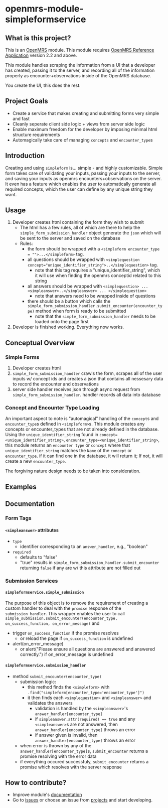 openmrs-module-simpleformservice
================================

## What is this project?

This is an [OpenMRS](http://openmrs.org/) module. This module requires [OpenMRS Reference Application](http://openmrs.org/download/) version 2.2 and above.

This module handles scraping the information from a UI that a developer has created, passing it to the server, and recording all of the information properly as encounter+observations inside of the OpenMRS database. 

You create the UI, this does the rest.


## Project Goals 
- Create a service that makes creating and submitting forms very simple and fast
- Cleanly seperate client side logic + views from server side logic
- Enable maximum freedom for the developer by imposing minimal html structure requirements
- Automagically take care of managing `concepts` and `encounter_type`s


## Introduction 

Creating and using `simpleform` is... simple - and highly customizable. Simple form takes care of validating your inputs, passing your inputs to the server, and saving your inputs as openmrs encounters+observations on the server. It even has a feature which enables the user to automatically generate all required concepts, which the user can define by any unique string they want.

## Usage
1. Developer creates html containing the form they wish to submit
    - The html has a few rules, all of which are there to help the `simple_form_submission_handler` object generate the `json` which will be sent to the server and saved on the database
    - Rules:
        - the form should be wrapped with a `<simpleform encounter_type = "">...</simpleform>` tag. 
        - all questions should be wrapped with `<simplequestion concept="unique_identifier_string">..</simplequestion>` tag.
            - note that this tag requires a "unique_identifier_string", which it will use when finding the openmrs conceptid related to this string
        - all answers should be wrapped with `<simplequestion> ... <simpleanswer>..</simpleanswer> ... </simplequestion>`
            - note that answers need to be wrapped inside of questions
        - there should be a button which calls the `simple_form_submission_handler.submit_encounter(encounter_type)` method when form is ready to be submitted
            - note that the `simple_form_submission_handler` needs to be loaded onto the page first
2. Developer is finished working. Everything now works.


## Conceptual Overview
### Simple Forms
1. Developer creates html
2. `simple_form_submission_handler` crawls the form, scrapes all of the user inputs w/ concept ids and creates a json that contains all nessesary data to record the encounter and observations
3. server side handler receives json through async request from `simple_form_submission_handler`. handler records all data into database

### Concept and Encounter Type Loading
An important aspect to note is "automagical" handling of the `concept`s and `encounter_type`s defined in `<simpleform>`s. This module creates any concepts or encounter_types that are not already defined in the database. Using the `unique_identifier_string` found in `concept=<unique_identifier_string>`, `encounter_type=<unique_identifier_string>`, this module returns an `encounter type` or `concept` where that `unique_identifier_string` matches the `Name` of the `concept` or `encounter_type`. if it can find one in the database, it will return it; If not, it will create a new `encounter_type`. 

The forgiving nature design needs to be taken into consideration.

## Examples


## Documentation

### Form Tags
#### `<simpleanswer>` attributes
- `type`
    - identifier corresponding to an `answer_handler`, e.g., "boolean"
- `required`
    - defaults to "false"
    - "true" results in `simple_form_submission_handler.submit_encounter` returning `false` if any are w/ this attribute are not filled out
    
    
### Submission Services

#### `simpleformservice.simple_submission`

The purpose of this object is to remove the requirement of creating a custom handler to deal with the `promise` response of the `submission_handler`.
This wrapper enables the user to call `simple_submission.submit_encounter(encounter_type, on_success_function, on_error_message)` and 
- trigger `on_success_function` if the promise resolves
    - or reload the page if  `on_success_function` is undefined
- alert(on_error_message)  
    - or alert("Please ensure all questions are answered and answered correctly.") if on_error_message is undefined

#### `simpleformservice.submission_handler` 
- method `submit_encounter(encounter_type)`
    - submission logic:
        - this method finds the `<simpleform>` with `.find("simpleform[encounter_type='encounter_type']")`
        - it then finds each `<simplequestion>` and `<simpleanswer>` and validates the answers
            - validation is handled by the `<simpleanswer>`'s `answer_handler[encounter_type]`
            - if `simpleanswer.attr(required) == true` and any `<simpleanswer>`s are not answered, then `answer_handler[encounter_type]` throws an error
            - if answer given is invalid, then `answer_handler[encounter_type]` throws an error 
    - when error is thrown by any of the `answer_handler[encounter_type]`s, `submit_encounter` returns a promise resolving with the error data
    - if everything occured successfuly, `submit_encounter` returns a promise which resolves with the server response  
    
            

## How to contribute?
 - Improve module's [documentation](https://github.com/personalcancertoolkit/openmrs-module-simpleformservice/wiki) 
 - Go to [issues](https://github.com/personalcancertoolkit/openmrs-module-simpleformservice/issues) or choose an issue from [projects](https://github.com/personalcancertoolkit/openmrs-module-simpleformservice/projects) and start developing.
